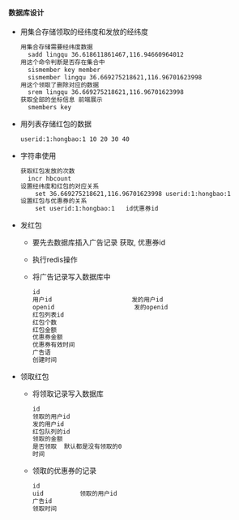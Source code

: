 #### 数据库设计

* 用集合存储领取的经纬度和发放的经纬度

  ```html
  用集合存储需要经纬度数据
    sadd lingqu 36.618611861467,116.94660964012
  用这个命令判断是否存在集合中
    sismember key member
    sismember lingqu 36.669275218621,116.96701623998
  用这个领取了删除对应的数据
    srem lingqu 36.669275218621,116.96701623998
  获取全部的坐标信息 前端展示
    smembers key
  ```

* 用列表存储红包的数据

  ```html
  userid:1:hongbao:1 10 20 30 40
  ```

* 字符串使用

  ```html
  获取红包发放的次数
  	incr hbcount
  设置经纬度和红包的对应关系
      set 36.669275218621,116.96701623998 userid:1:hongbao:1
  设置红包与优惠券的关系
      set userid:1:hongbao:1   id优惠券id
  ```

* 发红包

  * 要先去数据库插入广告记录 获取, 优惠券id

  * 执行redis操作

  * 将广告记录写入数据库中

    ```html
    id
    用户id                      发的用户id
    openid                      发的openid
    红包列表id
    红包个数
    红包金额
    优惠券金额
    优惠券有效时间
    广告语
    创建时间
    ```

* 领取红包

  * 将领取记录写入数据库

    ```html
    id
    领取的用户id
    发的用户id
    红包队列的id
    领取的金额
    是否领取  默认都是没有领取的0
    时间
    ```

  * 领取的优惠券的记录

    ```html
    id
    uid          领取的用户id
    广告id
    领取时间
    ```

    ​

  ​